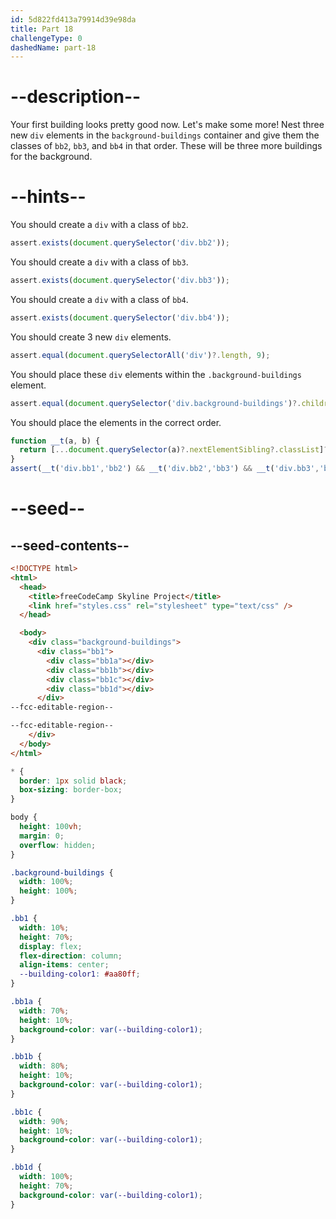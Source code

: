 ```yaml
---
id: 5d822fd413a79914d39e98da
title: Part 18
challengeType: 0
dashedName: part-18
---
```


# --description--

Your first building looks pretty good now. Let's make some more! Nest three new `div` elements in the `background-buildings` container and give them the classes of `bb2`, `bb3`, and `bb4` in that order. These will be three more buildings for the background.

# --hints--

You should create a `div` with a class of `bb2`.

```js
assert.exists(document.querySelector('div.bb2'));
```

You should create a `div` with a class of `bb3`.

```js
assert.exists(document.querySelector('div.bb3'));
```

You should create a `div` with a class of `bb4`.

```js
assert.exists(document.querySelector('div.bb4'));
```

You should create 3 new `div` elements.

```js
assert.equal(document.querySelectorAll('div')?.length, 9);
```

You should place these `div` elements within the `.background-buildings` element.

```js
assert.equal(document.querySelector('div.background-buildings')?.children?.length, 4);
```

You should place the elements in the correct order.

```js
function __t(a, b) {
  return [...document.querySelector(a)?.nextElementSibling?.classList]?.includes(b);
}
assert(__t('div.bb1','bb2') && __t('div.bb2','bb3') && __t('div.bb3','bb4'));
```

# --seed--

## --seed-contents--

```html
<!DOCTYPE html>
<html>    
  <head>
    <title>freeCodeCamp Skyline Project</title>
    <link href="styles.css" rel="stylesheet" type="text/css" />   
  </head>

  <body>
    <div class="background-buildings">
      <div class="bb1">
        <div class="bb1a"></div>
        <div class="bb1b"></div>
        <div class="bb1c"></div>
        <div class="bb1d"></div>
      </div>
--fcc-editable-region--

--fcc-editable-region--
    </div>
  </body>
</html>
```

```css
* {
  border: 1px solid black;
  box-sizing: border-box;
}

body {
  height: 100vh;
  margin: 0;
  overflow: hidden;
}

.background-buildings {
  width: 100%;
  height: 100%;
}

.bb1 {
  width: 10%;
  height: 70%;
  display: flex;
  flex-direction: column;
  align-items: center;
  --building-color1: #aa80ff;
}

.bb1a {
  width: 70%;
  height: 10%;
  background-color: var(--building-color1);
}

.bb1b {
  width: 80%;
  height: 10%;
  background-color: var(--building-color1);
}

.bb1c {
  width: 90%;
  height: 10%;
  background-color: var(--building-color1);
}

.bb1d {
  width: 100%;
  height: 70%;
  background-color: var(--building-color1);
}
    
```

